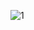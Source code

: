 ![1](https://user-images.githubusercontent.com/73426989/147579560-b4deccc1-4432-4b00-999d-aeae371ac541.png)
